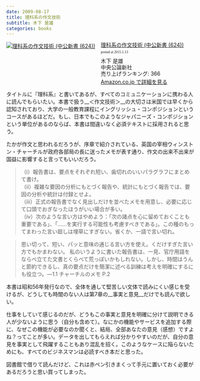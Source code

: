 ```yaml
---
date: 2009-08-17
title: 理科系の作文技術
subtitle: 木下 是雄
categories: books
---
```


<div class="azlink-box" style="margin-bottom:0px"><div class="azlink-image" style="float:left"><a href="http://www.amazon.co.jp/exec/obidos/ASIN/4121006240/warikiru-22/" name="azlinklink" target="_blank"><img src="http://ecx.images-amazon.com/images/I/31818M220JL._SL160_.jpg" alt="理科系の作文技術 (中公新書 (624))" style="border:none" /></a></div><div class="azlink-info" style="float:left;margin-left:15px;line-height:120%"><div class="azlink-name" style="margin-bottom:10px;line-height:120%"><a href="http://www.amazon.co.jp/exec/obidos/ASIN/4121006240/warikiru-22/" name="azlinklink" target="_blank">理科系の作文技術 (中公新書 (624))</a><div class="azlink-powered-date" style="font-size:7pt;margin-top:5px;font-family:verdana;line-height:120%">posted at 2015.1.13</div></div><div class="azlink-detail">木下 是雄<br />中央公論新社<br />売り上げランキング: 366<br /></div><div class="azlink-link" style="margin-top:5px"><a href="http://www.amazon.co.jp/exec/obidos/ASIN/4121006240/warikiru-22/" target="_blank">Amazon.co.jp で詳細を見る</a></div></div><div class="azlink-footer" style="clear:left"></div></div>

タイトルに『理科系』と書いてあるが、すべてのコミュニケーションに携わる人に読んでもらいたい。本書で扱う__＜作文技術＞__の大切さは米国では早くから認知されており、大学の一般教育課程にイングリッシュ・コンポジションというコースがあるほどだ。もし、日本でもこのようなジャパニーズ・コンポジションという単位があるのならば、本書は間違いなく必須テキストに採用されると思う。

たかが作文と思われるだろうが、序章で紹介されている、英国の宰相ウィンストン・チャーチルが政府各部局の長に送ったメモが表す通り、作文の出来不出来が国益に影響すると言ってもいいだろう。

> （i）報告書は、要点をそれぞれ短い、歯切れのいいパラグラフにまとめて書け。  
（ii）複雑な要因の分析にもとづく報告や、統計にもとづく報告では、要因の分析や統計は付録とせよ。  
（iii）正式の報告書でなく見出しだけを並べたメモを用意し、必要に応じて口頭でおぎなったほうがいい場合が多い。  
（iv）次のような言い方はやめよう：｢次の諸点を心に留めておくことも重要である｣、｢……を実行する可能性も考慮すべきである｣。この種のもってまわった言い廻しは埋草にすぎない。省くか、一語で言い切れ。  

> 思い切って、短い、パッと意味の通じる言い方を使え。くだけすぎた言い方でもかまわない。 私のいうように書いた報告書は、一見、官庁用語をならべ立てた文書とくらべて荒っぽいかもしれない。しかし、時間はうんと節約できるし、真の要点だけを簡潔に述べる訓練は考えを明確にするにも役立つ。―1.1 チャーチルのメモ P.2

本書は昭和56年発行なので、全体を通して堅苦しい文体で読みにくい感じを受けるが、どうしても時間のない人は第7章の__事実と意見__だけでも読んで欲しい。

仕事をしていて感じるのだが、どうもこの事実と意見を明確に分けて説明できる人が少ないように思う（自分も含めて）。なにかの機能やサービスを追加する際に、なぜこの機能が必要なのか聞くと、結局、全部あなたの意見（感想）ですよね？ってことが多い。データを出してもらえれば分かりやすいのだが、自分の意見を事実として飛躍することもあり混乱を招く。このようなケースに陥らないためにも、すべてのビジネスマンは必読すべき本だと思った。

図書館で借りて読んだけど、これは赤ペン引きまくって手元に置いておく必要があるだろうと思い買ってしまった。



















